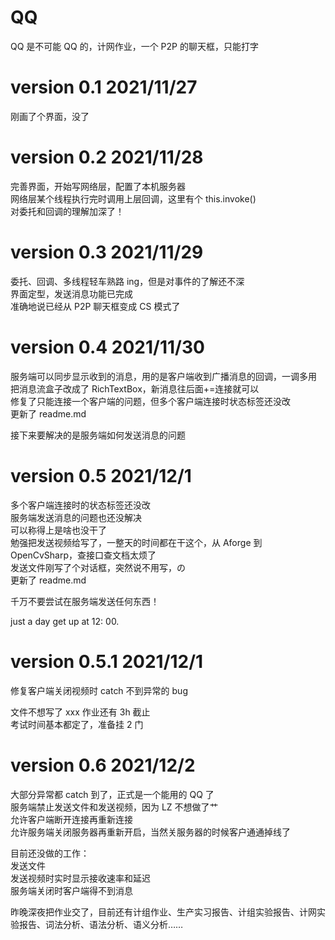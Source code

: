 # QQ

QQ 是不可能 QQ 的，计网作业，一个 P2P 的聊天框，只能打字

# version 0.1 2021/11/27

刚画了个界面，没了

# version 0.2 2021/11/28

完善界面，开始写网络层，配置了本机服务器  
网络层某个线程执行完时调用上层回调，这里有个 this.invoke()  
对委托和回调的理解加深了！

# version 0.3 2021/11/29

委托、回调、多线程轻车熟路 ing，但是对事件的了解还不深  
界面定型，发送消息功能已完成  
准确地说已经从 P2P 聊天框变成 CS 模式了

# version 0.4 2021/11/30

服务端可以同步显示收到的消息，用的是客户端收到广播消息的回调，一调多用  
把消息流盒子改成了 RichTextBox，新消息往后面+=连接就可以  
修复了只能连接一个客户端的问题，但多个客户端连接时状态标签还没改  
更新了 readme.md

接下来要解决的是服务端如何发送消息的问题

# version 0.5 2021/12/1

多个客户端连接时的状态标签还没改  
服务端发送消息的问题也还没解决  
可以称得上是啥也没干了  
勉强把发送视频给写了，一整天的时间都在干这个，从 Aforge 到 OpenCvSharp，查接口查文档太烦了  
发送文件刚写了个对话框，突然说不用写，の  
更新了 readme.md

千万不要尝试在服务端发送任何东西！

just a day get up at 12: 00.

# version 0.5.1 2021/12/1

修复客户端关闭视频时 catch 不到异常的 bug

文件不想写了 xxx 作业还有 3h 截止  
考试时间基本都定了，准备挂 2 门

# version 0.6 2021/12/2

大部分异常都 catch 到了，正式是一个能用的 QQ 了  
服务端禁止发送文件和发送视频，因为 LZ 不想做了艹  
允许客户端断开连接再重新连接  
允许服务端关闭服务器再重新开启，当然关服务器的时候客户通通掉线了

目前还没做的工作：  
发送文件  
发送视频时实时显示接收速率和延迟  
服务端关闭时客户端得不到消息

昨晚深夜把作业交了，目前还有计组作业、生产实习报告、计组实验报告、计网实验报告、词法分析、语法分析、语义分析……
